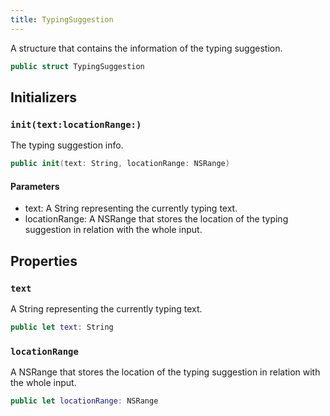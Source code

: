 ```yaml
---
title: TypingSuggestion
---
```


A structure that contains the information of the typing suggestion.

``` swift
public struct TypingSuggestion 
```

## Initializers

### `init(text:locationRange:)`

The typing suggestion info.

``` swift
public init(text: String, locationRange: NSRange) 
```

#### Parameters

  - text: A String representing the currently typing text.
  - locationRange: A NSRange that stores the location of the typing suggestion in relation with the whole input.

## Properties

### `text`

A String representing the currently typing text.

``` swift
public let text: String
```

### `locationRange`

A NSRange that stores the location of the typing suggestion in relation with the whole input.

``` swift
public let locationRange: NSRange
```
